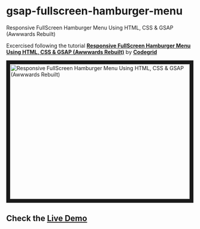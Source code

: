 # gsap-fullscreen-hamburger-menu

Responsive FullScreen Hamburger Menu Using HTML, CSS & GSAP (Awwwards Rebuilt)

Excercised following the tutorial **[Responsive FullScreen Hamburger Menu Using HTML, CSS & GSAP (Awwwards Rebuilt)](https://www.youtube.com/watch?v=-ImDebNmaVM)** by **[Codegrid](https://www.youtube.com/@codegrid)**

<a href="http://www.youtube.com/watch?feature=player_embedded&v=-ImDebNmaVM" target="_blank"><img src="http://img.youtube.com/vi/-ImDebNmaVM/0.jpg" alt="Responsive FullScreen Hamburger Menu Using HTML, CSS & GSAP (Awwwards Rebuilt)" width="480" height="360" border="10" /></a>

## Check the **[Live Demo](https://olaf-wilkosz.github.io/gsap-fullscreen-hamburger-menu/)**
